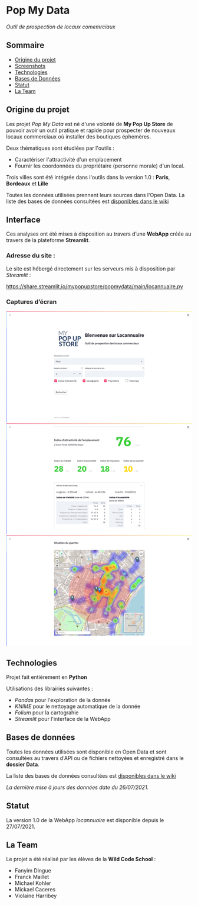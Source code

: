 # Pop My Data
_Outil de prospection de locaux comemrciaux_

## Sommaire

* [Origine du projet](#origine-du-projet)
* [Screenshots](#interface)
* [Technologies](#technologies)
* [Bases de Données](#bases-de-données)
* [Statut](#statut)
* [La Team](#la-team)

## Origine du projet

Les projet _Pop My Data_ est né d'une volonté de __My Pop Up Store__ de pouvoir avoir un outil pratique et rapide pour prospecter de nouveaux locaux commerciaux où installer des boutiques éphemères. 

Deux thématiques sont étudiées par l'outils :
- Caractériser l'attractivité d'un emplacement
- Fournir les coordonnées du propriétaire (personne morale) d'un local.

Trois villes sont été intégrée dans l'outils dans la version 1.0 : **Paris**, **Bordeaux** et **Lille**

Toutes les données utilisées prennent leurs sources dans l'Open Data. La liste des  bases de données consultées est [disponibles dans le wiki](https://github.com/MyPopUpStore/PopMyData/wiki/Annexe-:-Les-Bases-de-Données)

## Interface

Ces analyses ont été mises à disposition au travers d’une __WebApp__ créée au travers de la plateforme __Streamlit__.

### Adresse du site :

Le site est hébergé directement sur les serveurs mis à disposition par *Streamlit* :

https://share.streamlit.io/mypopupstore/popmydata/main/locannuaire.py

### Captures d’écran

![screenshot1](https://raw.githubusercontent.com/MyPopUpStore/PopMyData/main/Ressources%20Wiki/capture1.png)
![screenshot2](https://raw.githubusercontent.com/MyPopUpStore/PopMyData/main/Ressources%20Wiki/Capture2.png)
![screenshot3](https://raw.githubusercontent.com/MyPopUpStore/PopMyData/main/Ressources%20Wiki/Capture3.png)

## Technologies 

Projet fait entièrement en **Python**

Utilisations des librairies suivantes : 
 - *Pandas* pour l'exploration de la donnée
 - *KNIME* pour le nettoyage automatique de la donnée
 - *Folium* pour la cartograhie
 - *Streamlit* pour l'interface de la WebApp

## Bases de données 

Toutes les données utilisées sont disponible en Open Data et sont consultées au travers d'API ou de fichiers nettoyées et enregistré dans le **dossier Data**.

La liste des  bases de données consultées est [disponibles dans le wiki](https://github.com/MyPopUpStore/PopMyData/wiki/Annexe-:-Les-Bases-de-Données)

*La dernière mise à jours des données date du 26/07/2021.*

## Statut

La version 1.0 de la WebApp *locannuaire* est disponible depuis le 27/07/2021.

## La Team

Le projet a été réalisé par les élèves de la **Wild Code School** :
- Fanyim Dingue
- Franck Maillet
- Michael Kohler
- Mickael Caceres
- Violaine Harribey
